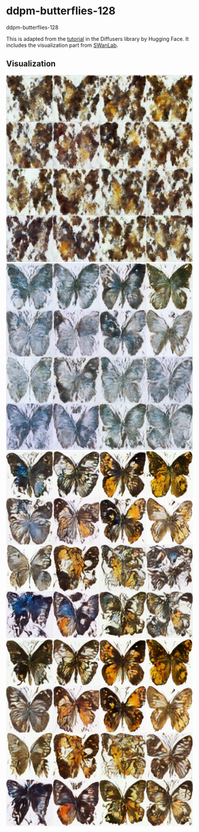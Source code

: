 # ddpm-butterflies-128
ddpm-butterflies-128

This is adapted from the [tutorial](https://huggingface.co/docs/diffusers/en/tutorials/basic_training) in the Diffusers library by Hugging Face. It includes the visualization part from [SWanLab](https://docs.swanlab.cn/zh/guide_cloud/integration/integration-huggingface-accelerate.html).

## Visualization
![Alt text](/butterflies/ddpm-butterflies-128/samples/0009.png "Epoch 9")
![Alt text](/butterflies/ddpm-butterflies-128/samples/0019.png "Epoch 19")
![Alt text](/butterflies/ddpm-butterflies-128/samples/0029.png "Epoch 29")
![Alt text](/butterflies/ddpm-butterflies-128/samples/0039.png "Epoch 39")




